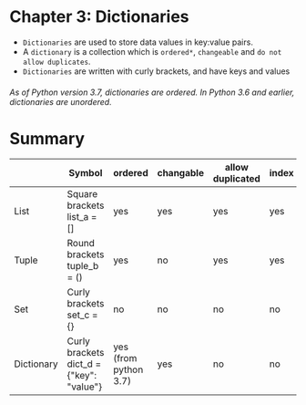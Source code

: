 # Chapter 3: Dictionaries

- `Dictionaries` are used to store data values in key:value pairs. </br>
- A `dictionary` is a collection which is `ordered*`, `changeable` and `do not allow duplicates`. </br>
- `Dictionaries` are written with curly brackets, and have keys and values </br>

###### As of Python version 3.7, dictionaries are ordered. In Python 3.6 and earlier, dictionaries are unordered.

# Summary

|            | Symbol                                   | ordered               | changable | allow duplicated | index |
|------------|------------------------------------------|-----------------------|-----------|------------------|-------|
| List       | Square brackets list_a = []              | yes                   | yes       | yes              | yes   |
| Tuple      | Round brackets tuple_b = ()              | yes                   | no        | yes              | yes   |
| Set        | Curly brackets set_c = {}                | no                    | no        | no               | no    |
| Dictionary | Curly brackets dict_d = {"key": "value"} | yes (from python 3.7) | yes       | no               | no    |